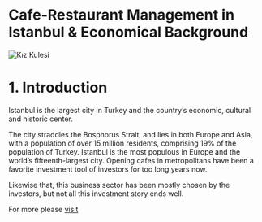 # Cafe-Restaurant Management in Istanbul & Economical Background


![Kız Kulesi](https://user-images.githubusercontent.com/29928837/147808270-bf1febfa-c491-43ae-b207-042e450580ac.png)

# 1. Introduction

Istanbul is the largest city in Turkey and the country’s economic, cultural and historic center. 

The city straddles the Bosphorus Strait, and lies in both Europe and Asia, with a population of over 15 million residents, comprising 19% of the population of Turkey. Istanbul is the most populous in Europe and the world’s fifteenth-largest city.
Opening cafes in metropolitans have been a favorite investment tool of investors for too long years now.

Likewise that, this business sector has been mostly chosen by the investors, but not all this investment story ends well.

For more please [visit](https://medium.com/@geencay/cafe-restaurant-management-in-istanbul-economical-background-f49e544415db)
